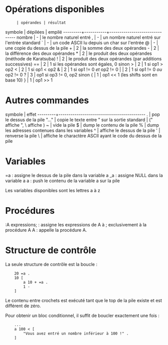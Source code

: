 # Opérations disponibles

         | opérandes | résultat
 symbole | dépilées  | empilé
---------+-----------+-------------------------------
 nombre  |     -     | le nombre naturel entré
    ,    |     -     | un nombre naturel entré sur l'entrée standard
    `    |     -     | un code ASCII lu depuis un char sur l'entrée
    @    |     -     | une copie du dessus de la pile
    +    |     2     | la somme des deux opérandes
    -    |     2     | la différence des deux opérandes
    *    |     2     | le produit des deux opérandes (méthode de Karatsuba)
    !    |     2     | le produit des deux opérandes (par additions successives)
   ==    |     2     | 1 si les opérandes sont égales, 0 sinon
    >    |     2     | 1 si op1 > op2
    <    |     2     | 1 si op1 < op2
    &    |     2     | 1 si op1 != 0 *et* op2 != 0
    |    |     2     | 1 si op1 != 0 *ou* op2 != 0
    ?    |     3     | op1 si op3 != 0, op2 sinon
    {    |     1     | op1 << 1 (les shifts sont en base 10)
    }    |     1     | op1 >> 1

# Autres commandes

 symbole | effet
---------+-------------------------------------------
    .    | pop le dessus de la pile
  "..."  | copie le texte entre " sur la sortie standard
         |      (\" affiche ", \\ affiche \)
    ~    | vide la pile
    $    | dump le contenu de la pile
    %    | dump les adresses contenues dans les variables
    ^    | affiche le dessus de la pile
    '    | renverse la pile
    \    | affiche le charactère ASCII ayant le code du dessus de la pile

# Variables

   =a : assigne le dessus de la pile dans la variable a
   _a : assigne NULL dans la variable a
    a : push le contenu de la variable a sur la pile

Les variables disponibles sont les lettres a à z

# Procédures

   :A expressions; : assigne les expressions de A à ; exclusivement à la procédure A
    A              : appelle la procédure A.

# Structure de contrôle

La seule structure de contrôle est la boucle :

        20 =a .
        10 [
            a 10 + =a .
            1 -
        ]

Le contenu entre crochets est exécuté tant que le top de la pile existe et est
différent de zéro.

Pour obtenir un bloc conditionnel, il suffit de boucler exactement une fois :

        ...
        a 100 < [
            "Vous avez entré un nombre inférieur à 100 !" .
        ]
